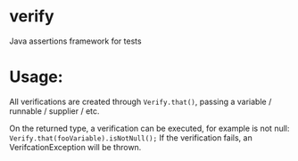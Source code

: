 # verify
Java assertions framework for tests

# Usage:
All verifications are created through `Verify.that()`, passing a variable / runnable / supplier / etc.

On the returned type, a verification can be executed, for example is not null:
`Verify.that(fooVariable).isNotNull();`
If the verification fails, an VerifcationException will be thrown.
